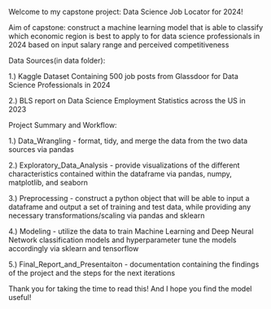 Welcome to my capstone project: Data Science Job Locator for 2024!

Aim of capstone: construct a machine learning model that is able to classify which economic region is best to apply to for data science professionals in 2024 based on input salary range and perceived competitiveness

Data Sources(in data folder):

1.) Kaggle Dataset Containing 500 job posts from Glassdoor for Data Science Professionals in 2024

2.) BLS report on Data Science Employment Statistics across the US in 2023

Project Summary and Workflow:

1.) Data_Wrangling - format, tidy, and merge the data from the two data sources via pandas

2.) Exploratory_Data_Analysis - provide visualizations of the different characteristics contained within the dataframe via pandas, numpy, matplotlib, and seaborn

3.) Preprocessing - construct a python object that will be able to input a dataframe and output a set of training and test data, while providing any necessary transformations/scaling via pandas and sklearn

4.) Modeling - utilize the data to train Machine Learning and Deep Neural Network classification models and hyperparameter tune the models accordingly via sklearn and tensorflow

5.) Final_Report_and_Presentaiton - documentation containing the findings of the project and the steps for the next iterations

Thank you for taking the time to read this! And I hope you find the model useful!
